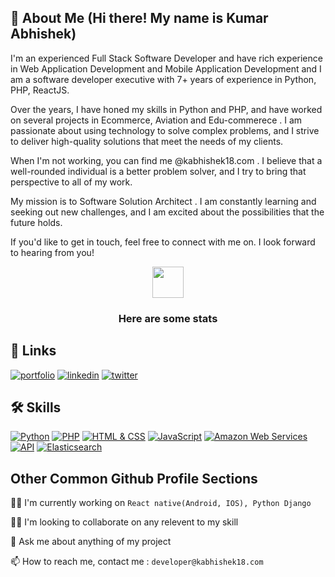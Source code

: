 ## 🚀 About Me (Hi there! My name is Kumar Abhishek)
I'm an experienced Full Stack Software Developer and have rich experience in
Web Application Development and Mobile Application Development  and I am a software developer executive  with 7+ years of experience in Python, PHP, ReactJS.

Over the years, I have honed my skills in Python and PHP, and have worked on several projects in Ecommerce, Aviation and Edu-commerece . I am passionate about using technology to solve complex problems, and I strive to deliver high-quality solutions that meet the needs of my clients.

When I'm not working, you can find me @kabhishek18.com . I believe that a well-rounded individual is a better problem solver, and I try to bring that perspective to all of my work.

My mission is to Software Solution Architect . I am constantly learning and seeking out new challenges, and I am excited about the possibilities that the future holds.

If you'd like to get in touch, feel free to connect with me on. I look forward to hearing from you!


<div align="center">
  <img src="https://media.giphy.com/media/VgCDAzcKvsR6OM0uWg/giphy.gif" width="50"> 
  <h3>Here are some stats</h3>
</div>


## 🔗 Links
[![portfolio](https://img.shields.io/badge/my_portfolio-000?style=for-the-badge&logo=ko-fi&logoColor=white)](https://kabhishek18.com/) 
[![linkedin](https://img.shields.io/badge/linkedin-0A66C2?style=for-the-badge&logo=linkedin&logoColor=white)](https://www.linkedin.com/in/kabhishek18)
[![twitter](https://img.shields.io/badge/twitter-1DA1F2?style=for-the-badge&logo=twitter&logoColor=white)](https://twitter.com/kabhishek18)


## 🛠 Skills
[![Python](https://img.shields.io/badge/-Python-black?style=flat&logo=python&link=https://github.com/Quananhle/Python-AWS-TradingAI)](https://github.com/Quananhle/Python-AWS-TradingAI)
[![PHP](https://img.shields.io/badge/-PHP-blue?style=flat&logo=php&link=https://github.com/YourUsername/YourPHPRepo)](https://github.com/YourUsername/YourPHPRepo)
[![HTML & CSS](https://img.shields.io/badge/-HTML%20%26%20CSS-orange?style=flat&logo=html5&link=https://github.com/YourUsername/YourHtmlCssRepo)](https://github.com/YourUsername/YourHtmlCssRepo)
[![JavaScript](https://img.shields.io/badge/-JavaScript-yellow?style=flat&logo=javascript&link=https://github.com/YourUsername/YourJsRepo)](https://github.com/YourUsername/YourJsRepo)
[![Amazon Web Services](https://img.shields.io/badge/-AWS-232F3E?style=flat&logo=amazon-aws&link=https://github.com/YourUsername/YourAWSRepo)](https://github.com/YourUsername/YourAWSRepo)
[![API](https://img.shields.io/badge/-API-green?style=flat&logo=api&link=https://github.com/YourUsername/YourApiRepo)](https://github.com/YourUsername/YourApiRepo)
[![Elasticsearch](https://img.shields.io/badge/-Elasticsearch-blue?style=flat&logo=elasticsearch&link=https://github.com/YourUsername/YourElasticsearchRepo)](https://github.com/YourUsername/YourElasticsearchRepo)



## Other Common Github Profile Sections
👩‍💻 I'm currently working on `React native(Android, IOS), Python Django`

👯‍♀️ I'm looking to collaborate on any relevent to my skill

💬 Ask me about anything of my project 

📫 How to reach me, contact me : `developer@kabhishek18.com`
